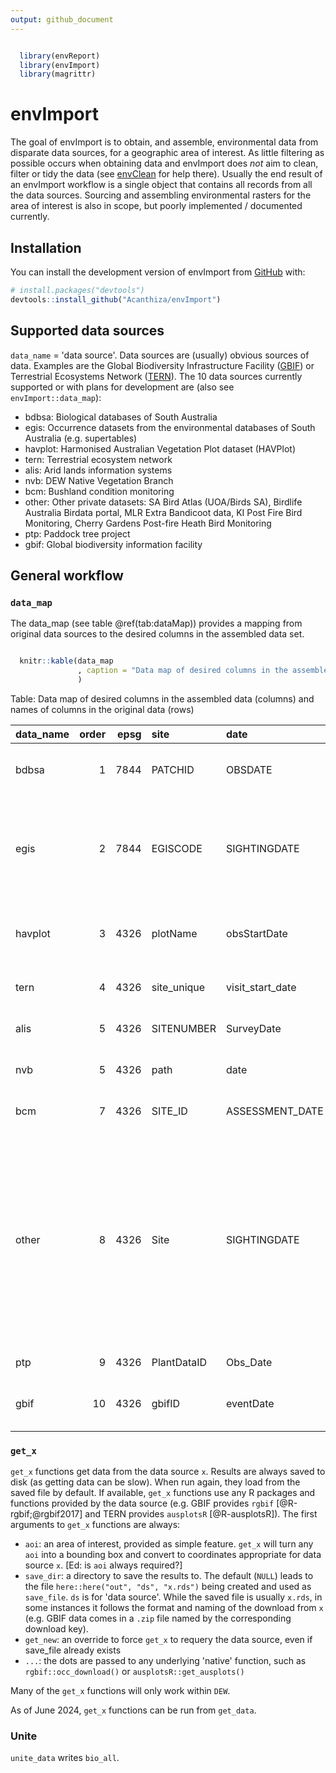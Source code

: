 ```yaml
---
output: github_document
---
```


<!-- README.md is generated from README.Rmd. Please edit that file -->




```r

  library(envReport)
  library(envImport)
  library(magrittr)
```

# envImport

<!-- badges: start -->
<!-- badges: end -->

The goal of envImport is to obtain, and assemble, environmental data from disparate data sources, for a geographic area of interest. As little filtering as possible occurs when obtaining data and envImport does _not_ aim to clean, filter or tidy the data (see [envClean](https://acanthiza.github.io/envClean/) for help there). Usually the end result of an envImport workflow is a single object that contains all records from all the data sources. Sourcing and assembling environmental rasters for the area of interest is also in scope, but poorly implemented / documented currently.

## Installation

You can install the development version of envImport from [GitHub](https://github.com/) with:

``` r
# install.packages("devtools")
devtools::install_github("Acanthiza/envImport")
```

## Supported data sources

`data_name` = 'data source'. Data sources are (usually) obvious sources of data. Examples are the Global Biodiversity Infrastructure Facility ([GBIF](https://www.gbif.org/)) or Terrestrial Ecosystems Network ([TERN](https://www.tern.org.au/)). The 10 data sources currently supported or with plans for development are (also see `envImport::data_map`):

* bdbsa: Biological databases of South Australia
* egis: Occurrence datasets from the environmental databases of South Australia (e.g. supertables)
* havplot: Harmonised Australian Vegetation Plot dataset (HAVPlot)
* tern: Terrestrial ecosystem network
* alis: Arid lands information systems
* nvb: DEW Native Vegetation Branch
* bcm: Bushland condition monitoring
* other: Other private datasets: SA Bird Atlas (UOA/Birds SA), Birdlife Australia Birdata portal, MLR Extra Bandicoot data, KI Post Fire Bird Monitoring, Cherry Gardens Post-fire Heath Bird Monitoring
* ptp: Paddock tree project
* gbif: Global biodiversity information facility

## General workflow

### `data_map`

The data_map (see table @ref(tab:dataMap)) provides a mapping from original data sources to the desired columns in the assembled data set.


```r

  knitr::kable(data_map
               , caption = "Data map of desired columns in the assembled data (columns) and names of columns in the original data (rows)"
               )
```



Table: Data map of desired columns in the assembled data (columns) and names of columns in the original data (rows)

|data_name | order| epsg|site        |date             |lat             |long             |original_name            |common           |nsx          |occ_derivation   |quantity         |survey_nr |survey     |ind                        |rel_metres                    |sens         |lifeform  |lifespan |cover            |cover_code      |height |quad_x       |quad_y       |epbc_status     |npw_status       |method           |obs            |denatured           |desc                                                                                                                                                                                            |data_name_use |
|:---------|-----:|----:|:-----------|:----------------|:---------------|:----------------|:------------------------|:----------------|:------------|:----------------|:----------------|:---------|:----------|:--------------------------|:-----------------------------|:------------|:---------|:--------|:----------------|:---------------|:------|:------------|:------------|:---------------|:----------------|:----------------|:--------------|:-------------------|:-----------------------------------------------------------------------------------------------------------------------------------------------------------------------------------------------|:-------------|
|bdbsa     |     1| 7844|PATCHID     |OBSDATE          |LATITUDE        |LONGITUDE        |SPECIES                  |COMNAME1         |NSXCODE      |NUMOBSERVED      |NUMOBSERVED      |SURVEYNR  |SURVEYNAME |ISINDIGENOUS               |rel_metres                    |NA           |MUIRCODE  |LIFESPAN |COVER            |COVCODE         |NA     |VEGQUADSIZE1 |VEGQUADSIZE2 |ESACTSTATUSCODE |NPWACTSTATUSCODE |METHODDESC       |observer       |NA                  |Biological databases of South Australia                                                                                                                                                         |BDBSA         |
|egis      |     2| 7844|EGISCODE    |SIGHTINGDATE     |LATITUDE        |LONGITUDE        |SPECIES                  |COMNAME          |NSXCODE      |NUMOBSERVED      |NUMOBSERVED      |SURVEYNR  |SURVEYNAME |ISINDIGENOUSFLAG           |rel_metres                    |DISTRIBNDESC |NA        |NA       |NA               |NA              |NA     |NA           |NA           |ESACTSTATUSCODE |NPWACTSTATUSCODE |METHODDESC       |OBSERVER       |NA                  |Occurrence datasets from the environmental databases of South Australia (e.g. supertables)                                                                                                      |EGIS          |
|havplot   |     3| 4326|plotName    |obsStartDate     |decimalLatitude |decimalLongitude |scientificName           |NA               |NA           |abundanceValue   |abundanceValue   |NA        |projectID  |NA                         |coordinateUncertaintyInMetres |NA           |NA        |NA       |cover            |NA              |NA     |length       |width        |NA              |NA               |abundanceMethod  |individualName |NA                  |Harmonised Australian Vegetation Plot dataset (HAVPlot)                                                                                                                                         |HAVPLOT       |
|tern      |     4| 4326|site_unique |visit_start_date |latitude        |longitude        |species                  |NA               |NA           |NA               |NA               |NA        |NA         |NA                         |NA                            |NA           |lifeform  |NA       |cover            |NA              |height |quadX        |quadY        |NA              |NA               |NA               |observer_veg   |NA                  |Terrestrial ecosystem network                                                                                                                                                                   |TERN          |
|alis      |     5| 4326|SITENUMBER  |SurveyDate       |LATITUDE        |LONGITUDE        |LegacyName               |NA               |NSXCode      |NA               |NA               |NA        |LandSystem |NA                         |NA                            |NA           |Lifeform  |NA       |Cover            |NA              |NA     |NA           |NA           |NA              |NA               |NA               |observer       |NA                  |Arid lands information systems                                                                                                                                                                  |ALIS          |
|nvb       |     5| 4326|path        |date             |lat             |lon              |Spp                      |NA               |NA           |NA               |NA               |NA        |NA         |NA                         |NA                            |NA           |NA        |NA       |NA               |NA              |NA     |NA           |NA           |NA              |NA               |NA               |assessor       |NA                  |DEW Native Vegetation Branch                                                                                                                                                                    |NVB           |
|bcm       |     7| 4326|SITE_ID     |ASSESSMENT_DATE  |LATITUDE        |LONGITUDE        |Species                  |Common1          |Old_NSX_Code |NA               |NA               |NA        |NA         |isIndigenous               |NA                            |NA           |NA        |LIFESPAN |NA               |NA              |NA     |X_DIM        |Y_DIM        |NA              |NA               |NA               |assessor       |NA                  |Bushland condition monitoring                                                                                                                                                                   |BCM           |
|other     |     8| 4326|Site        |SIGHTINGDATE     |LATITUDE        |LONGITUDE        |SPECIES                  |NA               |NA           |NUMOBSERVED      |NUMOBSERVED      |SURVEYNR  |SURVEYNAME |NA                         |maxDist                       |NA           |NA        |NA       |NA               |NA              |NA     |NA           |NA           |NA              |NA               |METHODDESC       |observer       |NA                  |Other private datasets: SA Bird Atlas (UOA/Birds SA), Birdlife Australia Birdata portal, MLR Extra Bandicoot data, KI Post Fire Bird Monitoring, Cherry Gardens Post-fire Heath Bird Monitoring |OTHER         |
|ptp       |     9| 4326|PlantDataID |Obs_Date         |LATITUDE        |LONGITUDE        |Scientific_name_original |Common_name_orig |NSXCODE      |NA               |NA               |NA        |NA         |Native_Introduced_original |NA                            |NA           |Life_form |NA       |NA               |Cover_abundance |NA     |NA           |NA           |NA              |NA               |NA               |Observers      |NA                  |Paddock tree project                                                                                                                                                                            |PTP           |
|gbif      |    10| 4326|gbifID      |eventDate        |decimalLatitude |decimalLongitude |species                  |NA               |organismID   |occurrenceStatus |organismQuantity |NA        |NA         |NA                         |coordinateUncertaintyInMeters |NA           |NA        |NA       |organismQuantity |NA              |NA     |NA           |NA           |NA              |NA               |samplingProtocol |recordedBy     |informationWithheld |Global biodiversity information facility                                                                                                                                                        |GBIF          |



### `get_x`

`get_x` functions get data from the data source `x`. Results are always saved to disk (as getting data can be slow). When run again, they load from the saved file by default. If available, `get_x` functions use any R packages and functions provided by the data source (e.g. GBIF provides `rgbif` [@R-rgbif;@rgbif2017] and TERN provides `ausplotsR` [@R-ausplotsR]). The first arguments to `get_x` functions are always:

* `aoi`: an area of interest, provided as simple feature. `get_x` will turn any `aoi` into a bounding box and convert to coordinates appropriate for data source `x`. [Ed: is `aoi` always required?]
* `save_dir`: a directory to save the results to. The default (`NULL`) leads to the file `here::here("out", "ds", "x.rds")` being created and used as `save_file`. `ds` is for 'data source'. While the saved file is usually `x.rds`, in some instances it follows the format and naming of the download from `x` (e.g. GBIF data comes in a `.zip` file named by the corresponding download key).
* `get_new`: an override to force `get_x` to requery the data source, even if save_file already exists
* `...`: the dots are passed to any underlying 'native' function, such as `rgbif::occ_download()` or `ausplotsR::get_ausplots()`

Many of the `get_x` functions will only work within `DEW`.

As of June 2024, `get_x` functions can be run from `get_data`.

### Unite

`unite_data` writes `bio_all`. 
